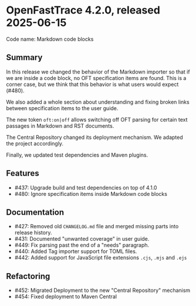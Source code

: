 # OpenFastTrace 4.2.0, released 2025-06-15

Code name: Markdown code blocks

## Summary

In this release we changed the behavior of the Markdown importer so that if we are inside a code block, no OFT specification items are found. This is a corner case, but we think that this behavior is what users would expect (#480).

We also added a whole section about understanding and fixing broken links between specification items to the user guide.

The new token `oft:on|off` allows switching off OFT parsing for certain text passages in Markdown and RST documents.

The Central Repository changed its deployment mechanism. We adapted the project accordingly.

Finally, we updated test dependencies and Maven plugins.

## Features

* #437: Upgrade build and test dependencies on top of 4.1.0
* #480: Ignore specification items inside Markdown code blocks

## Documentation

* #427: Removed old `CHANGELOG.md` file and merged missing parts into release history.
* #431: Documented "unwanted coverage" in user guide.
* #449: Fix parsing past the end of a "needs" paragraph.
* #440: Added Tag importer support for TOML files.
* #442: Added support for JavaScript file extensions `.cjs`, `.mjs` and `.ejs`

## Refactoring

* #452: Migrated Deployment to the new "Central Repository" mechanism
* #454: Fixed deployment to Maven Central
